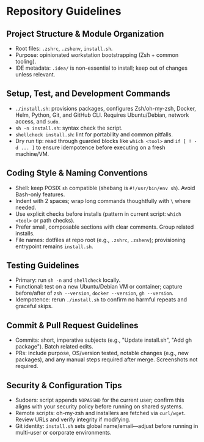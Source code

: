# Repository Guidelines

## Project Structure & Module Organization
- Root files: `.zshrc`, `.zshenv`, `install.sh`.
- Purpose: opinionated workstation bootstrapping (Zsh + common tooling).
- IDE metadata: `.idea/` is non-essential to install; keep out of changes unless relevant.

## Setup, Test, and Development Commands
- `./install.sh`: provisions packages, configures Zsh/oh-my-zsh, Docker, Helm, Python, Git, and GitHub CLI. Requires Ubuntu/Debian, network access, and `sudo`.
- `sh -n install.sh`: syntax check the script.
- `shellcheck install.sh`: lint for portability and common pitfalls.
- Dry run tip: read through guarded blocks like `which <tool>` and `if [ ! -d ... ]` to ensure idempotence before executing on a fresh machine/VM.

## Coding Style & Naming Conventions
- Shell: keep POSIX `sh` compatible (shebang is `#!/usr/bin/env sh`). Avoid Bash-only features.
- Indent with 2 spaces; wrap long commands thoughtfully with `\` where needed.
- Use explicit checks before installs (pattern in current script: `which <tool>` or path checks).
- Prefer small, composable sections with clear comments. Group related installs.
- File names: dotfiles at repo root (e.g., `.zshrc`, `.zshenv`); provisioning entrypoint remains `install.sh`.

## Testing Guidelines
- Primary: run `sh -n` and `shellcheck` locally.
- Functional: test on a new Ubuntu/Debian VM or container; capture before/after of `zsh --version`, `docker --version`, `gh --version`.
- Idempotence: rerun `./install.sh` to confirm no harmful repeats and graceful skips.

## Commit & Pull Request Guidelines
- Commits: short, imperative subjects (e.g., "Update install.sh", "Add gh package"). Batch related edits.
- PRs: include purpose, OS/version tested, notable changes (e.g., new packages), and any manual steps required after merge. Screenshots not required.

## Security & Configuration Tips
- Sudoers: script appends `NOPASSWD` for the current user; confirm this aligns with your security policy before running on shared systems.
- Remote scripts: oh-my-zsh and installers are fetched via `curl/wget`. Review URLs and verify integrity if modifying.
- Git identity: `install.sh` sets global name/email—adjust before running in multi-user or corporate environments.
